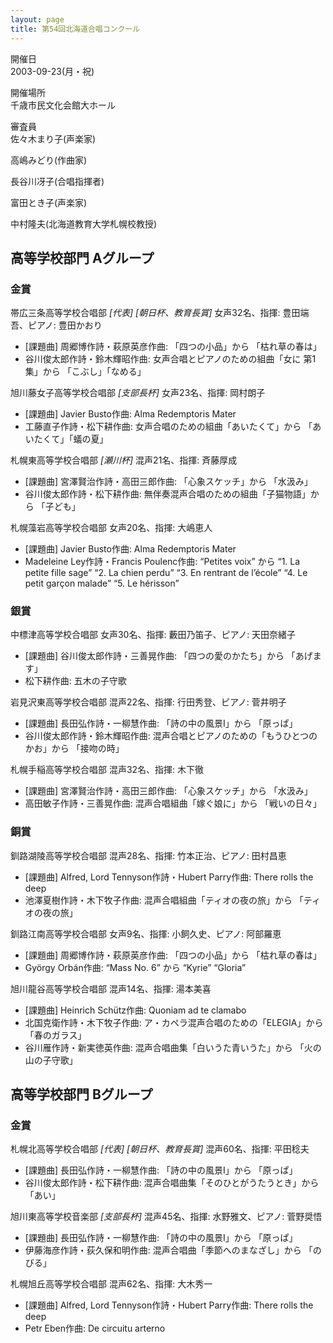 ```yaml
---
layout: page
title: 第54回北海道合唱コンクール
---
```

開催日  
2003-09-23(月・祝)

開催場所  
千歳市民文化会館大ホール

審査員  
佐々木まり子(声楽家)

高嶋みどり(作曲家)

長谷川冴子(合唱指揮者)

富田とき子(声楽家)

中村隆夫(北海道教育大学札幌校教授)

高等学校部門 Aグループ
----------------------

### 金賞

<span class="choir-name">帯広三条高等学校合唱部</span> *\[代表\]* *\[朝日杯、教育長賞\]*
女声32名、指揮: 豊田端吾、ピアノ: 豊田かおり

-   \[課題曲\] 周郷博作詩・萩原英彦作曲: 「四つの小品」から 「枯れ草の春は」
-   谷川俊太郎作詩・鈴木輝昭作曲: 女声合唱とピアノのための組曲「女に 第1集」から 「こぶし」「なめる」

<span class="choir-name">旭川藤女子高等学校合唱部</span> *\[支部長杯\]*
女声23名、指揮: 岡村朗子

-   \[課題曲\] Javier Busto作曲: Alma Redemptoris Mater
-   工藤直子作詩・松下耕作曲: 女声合唱のための組曲「あいたくて」から 「あいたくて」「蟻の夏」

<span class="choir-name">札幌東高等学校合唱部</span> *\[瀬川杯\]*
混声21名、指揮: 斉藤厚成

-   \[課題曲\] 宮澤賢治作詩・高田三郎作曲: 「心象スケッチ」から 「水汲み」
-   谷川俊太郎作詩・松下耕作曲: 無伴奏混声合唱のための組曲「子猫物語」から 「子ども」

<span class="choir-name">札幌藻岩高等学校合唱部</span>
女声20名、指揮: 大嶋恵人

-   \[課題曲\] Javier Busto作曲: Alma Redemptoris Mater
-   Madeleine Ley作詩・Francis Poulenc作曲: “Petites voix” から “1. La petite fille sage” “2. La chien perdu” “3. En rentrant de l’école” “4. Le petit garçon malade” “5. Le hérisson”

### 銀賞

<span class="choir-name">中標津高等学校合唱部</span>
女声30名、指揮: 藪田乃笛子、ピアノ: 天田奈緒子

-   \[課題曲\] 谷川俊太郎作詩・三善晃作曲: 「四つの愛のかたち」から 「あげます」
-   松下耕作曲: 五木の子守歌

<span class="choir-name">岩見沢東高等学校合唱部</span>
混声22名、指揮: 行田秀登、ピアノ: 菅井明子

-   \[課題曲\] 長田弘作詩・一柳慧作曲: 「詩の中の風景Ⅰ」から 「原っぱ」
-   谷川俊太郎作詩・鈴木輝昭作曲: 混声合唱とピアノのための「もうひとつのかお」から 「接吻の時」

<span class="choir-name">札幌手稲高等学校合唱部</span>
混声32名、指揮: 木下徹

-   \[課題曲\] 宮澤賢治作詩・高田三郎作曲: 「心象スケッチ」から 「水汲み」
-   高田敏子作詩・三善晃作曲: 混声合唱組曲「嫁ぐ娘に」から 「戦いの日々」

### 銅賞

<span class="choir-name">釧路湖陵高等学校合唱部</span>
混声28名、指揮: 竹本正治、ピアノ: 田村昌恵

-   \[課題曲\] Alfred, Lord Tennyson作詩・Hubert Parry作曲: There rolls the deep
-   池澤夏樹作詩・木下牧子作曲: 混声合唱組曲「ティオの夜の旅」から 「ティオの夜の旅」

<span class="choir-name">釧路江南高等学校合唱部</span>
女声9名、指揮: 小飼久史、ピアノ: 阿部羅恵

-   \[課題曲\] 周郷博作詩・萩原英彦作曲: 「四つの小品」から 「枯れ草の春は」
-   György Orbán作曲: “Mass No. 6” から “Kyrie” “Gloria”

<span class="choir-name">旭川龍谷高等学校合唱部</span>
混声14名、指揮: 湯本美喜

-   \[課題曲\] Heinrich Schütz作曲: Quoniam ad te clamabo
-   北国克衛作詩・木下牧子作曲: ア・カペラ混声合唱のための「ELEGIA」から 「春のガラス」
-   谷川雁作詩・新実徳英作曲: 混声合唱曲集「白いうた青いうた」から 「火の山の子守歌」

高等学校部門 Bグループ
----------------------

### 金賞

<span class="choir-name">札幌北高等学校合唱部</span> *\[代表\]* *\[朝日杯、教育長賞\]*
混声60名、指揮: 平田稔夫

-   \[課題曲\] 長田弘作詩・一柳慧作曲: 「詩の中の風景Ⅰ」から 「原っぱ」
-   谷川俊太郎作詩・松下耕作曲: 混声合唱曲集「そのひとがうたうとき」から 「あい」

<span class="choir-name">旭川東高等学校音楽部</span> *\[支部長杯\]*
混声45名、指揮: 水野雅文、ピアノ: 菅野奨悟

-   \[課題曲\] 長田弘作詩・一柳慧作曲: 「詩の中の風景Ⅰ」から 「原っぱ」
-   伊藤海彦作詩・荻久保和明作曲: 混声合唱曲「季節へのまなざし」から 「のびる」

<span class="choir-name">札幌旭丘高等学校合唱部</span>
混声62名、指揮: 大木秀一

-   \[課題曲\] Alfred, Lord Tennyson作詩・Hubert Parry作曲: There rolls the deep
-   Petr Eben作曲: De circuitu arterno
